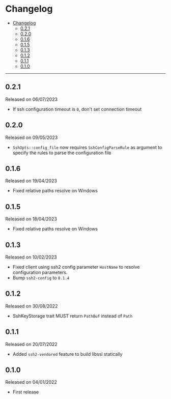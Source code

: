 # Changelog

- [Changelog](#changelog)
  - [0.2.1](#021)
  - [0.2.0](#020)
  - [0.1.6](#016)
  - [0.1.5](#015)
  - [0.1.3](#013)
  - [0.1.2](#012)
  - [0.1.1](#011)
  - [0.1.0](#010)

---

## 0.2.1

Released on 06/07/2023

- If ssh configuration timeout is `0`, don't set connection timeout

## 0.2.0

Released on 09/05/2023

- `SshOpts::config_file` now requires `SshConfigParseRule` as argument to specify the rules to parse the configuration file

## 0.1.6

Released on 19/04/2023

- Fixed relative paths resolve on Windows

## 0.1.5

Released on 18/04/2023

- Fixed relative paths resolve on Windows

## 0.1.3

Released on 10/02/2023

- Fixed client using ssh2 config parameter `HostName` to resolve configuration parameters.
- Bump `ssh2-config` to `0.1.4`

## 0.1.2

Released on 30/08/2022

- SshKeyStorage trait MUST return `PathBuf` instead of `Path`

## 0.1.1

Released on 20/07/2022

- Added `ssh2-vendored` feature to build libssl statically

## 0.1.0

Released on 04/01/2022

- First release
